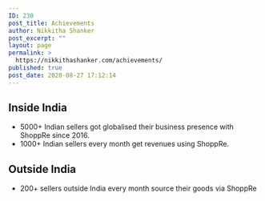 ```yaml
---
ID: 230
post_title: Achievements
author: Nikkitha Shanker
post_excerpt: ""
layout: page
permalink: >
  https://nikkithashanker.com/achievements/
published: true
post_date: 2020-08-27 17:12:14
---
```

<!-- wp:heading -->
<h2 id="inside-india">Inside India</h2>
<!-- /wp:heading -->

<!-- wp:list -->
<ul><li>5000+ Indian sellers got globalised their business presence with ShoppRe since 2016.</li><li>1000+ Indian sellers every month get revenues using ShoppRe.</li></ul>
<!-- /wp:list -->

<!-- wp:heading -->
<h2 id="outside-india">Outside India</h2>
<!-- /wp:heading -->

<!-- wp:list -->
<ul><li>200+ sellers outside India every month source their goods via ShoppRe</li></ul>
<!-- /wp:list -->